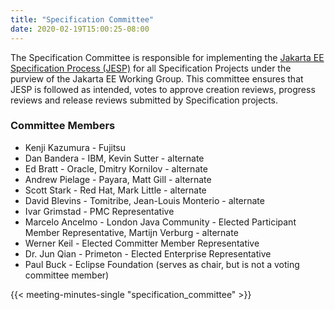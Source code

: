 ```yaml
---
title: "Specification Committee"
date: 2020-02-19T15:00:25-08:00
---
```


The Specification Committee is responsible for implementing the ​[Jakarta EE Specification Process (JESP)](/about/jesp/) ​for all Specification Projects under the purview of the Jakarta EE Working Group. This committee ensures that JESP is followed as intended, votes to approve creation reviews, progress reviews and release reviews submitted by Specification projects.

<!--more-->

### Committee Members

* Kenji Kazumura - Fujitsu
* Dan Bandera - IBM, Kevin Sutter - alternate
* Ed Bratt - Oracle, Dmitry Kornilov - alternate
* Andrew Pielage - Payara, Matt Gill - alternate
* Scott Stark - Red Hat, Mark Little - alternate
* David Blevins - Tomitribe, Jean-Louis Monterio - alternate
* Ivar Grimstad - PMC Representative
* Marcelo Ancelmo - London Java Community - Elected Participant Member Representative, Martijn Verburg - alternate
* Werner Keil - Elected Committer Member Representative
* Dr. Jun Qian - Primeton - Elected Enterprise Representative
* Paul Buck - Eclipse Foundation (serves as chair, but is not a voting committee member)

{{< meeting-minutes-single "specification_committee" >}}
